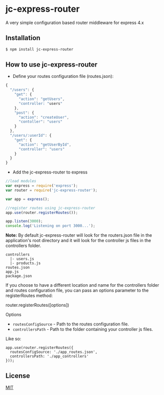 # jc-express-router

A very simple configuration based router middleware for express 4.x

## Installation

```bash
$ npm install jc-express-router
```

## How to use jc-express-router

- Define your routes configuration file (routes.json):
```Javascript
{
  "/users": {
    "get": {
      "action": "getUsers",
      "controller: "users"
    },
    "post": {
      "action": "createUser",
      "contoller": "users"
    }
  },
  "/users/:userId": {
    "get": {
      "action": "getUserById",
      "controller": "users"
    }
  }
}
```

- Add the jc-express-router to express
```Javascript
//load modules
var express = require('express');
var router = require('jc-express-router');

var app = express();

//register routes using jc-express-router
app.use(router.registerRoutes());

app.listen(3000);
console.log('Listening on port 3000...');

```

**Note:** By default jc-express-router will look for the routers.json file in the application's root directory and it will look for the controller js files in the controllers folder.
```
controllers
  |- users.js
  |- products.js
routes.json
app.js
package.json
```
If you choose to have a different location and name for the controllers folder and routes configuration file, you can pass an options parameter to the registerRoutes method:

router.registerRoutes([options])

Options
- `routesConfigSource` - Path to the routes configuration file.
- `controllersPath` - Path to the folder containing your controller js files.

Like so:
```
app.use(router.registerRoutes({
  routesConfigSource: './app_routes.json',
  controllersPath: './app_controllers'
}));
```

## License
[MIT](LICENSE)
